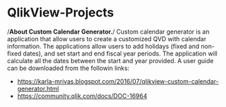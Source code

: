 # QlikView-Projects

/****About Custom Calendar Generator.****/
Custom calendar generator is an application that allow users to create a customized QVD with calendar information. The applications allow users to add holidays (fixed and non-fixed dates), and set start and end fiscal year periods. The application will calculate all the dates between the start and year provided. A user guide can be downloaded from the followin links:
- https://karla-mrivas.blogspot.com/2016/07/qlikview-custom-calendar-generator.html
- https://community.qlik.com/docs/DOC-16964

